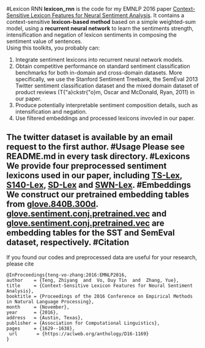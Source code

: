 #Lexicon RNN
**lexicon_rnn** is the code for my EMNLP 2016 paper [Context-Sensitive Lexicon Features for Neural Sentiment Analysis](https://aclweb.org/anthology/D16-1169). 
It contains a context-sensitive **lexicon-based method** based on a simple weighted-sum model, using a  **recurrent  neural  network**  to  learn  the  sentiments strength,  intensification and negation of  lexicon  sentiments  in  composing  the  sentiment value of sentences.  
Using this toolkits, you probably can:  
 1. Integrate sentiment lexicons into recurrent neural network models.  
 2. Obtain competitive performance on standard sentiment classification benchmarks for both in-domain and cross-domain datasets. More specifically, we use the Stanford Sentiment Treebank, the SemEval 2013 Twitter sentiment classification dataset and  the mixed domain dataset of product reviews (T{\"a}ckstr{\"o}m, Oscar and McDonald, Ryan, 2011) in our paper.  
 3. Produce potentially interpretable sentiment composition details, such as intensification and negation.   
 4. Use filtered embeddings and processed lexicons invovled in our paper.   
  
The twitter dataset is available by an email request to the first author. 
#Usage
Please see README.md in every task directory. 
#Lexicons 
We provide four preprocessed sentiment lexicons used in our paper, including [TS-Lex](./lexicons/sspe.lex2), [S140-Lex](./lexicons/sentiment140.lex), [SD-Lex](./lexicons/stanford.tree.lexicon) and [SWN-Lex](./lexicons/sentiwordnet.lex). 
#Embeddings
We construct our pretrained embedding tables from [glove.840B.300d](http://nlp.stanford.edu/data/glove.840B.300d.zip).  
[glove.sentiment.conj.pretrained.vec](./embeddings/glove.sentiment.conj.pretrained.vec) and [glove.sentiment.conj.pretrained.vec](./embeddings/glove.sentiment.conj.pretrained.vec) are embedding tables for the SST and SemEval dataset, respectively. 
#Citation
---
If you found our codes and preprocessed data are useful for your research, please cite

    @InProceedings{teng-vo-zhang:2016:EMNLP2016,
    author    = {Teng, Zhiyang  and  Vo, Duy Tin  and  Zhang, Yue},
    title     = {Context-Sensitive Lexicon Features for Neural Sentiment Analysis},
    booktitle = {Proceedings of the 2016 Conference on Empirical Methods in Natural Language Processing},
    month     = {November},
    year      = {2016},
    address   = {Austin, Texas},
    publisher = {Association for Computational Linguistics},
    pages     = {1629--1638},
     url       = {https://aclweb.org/anthology/D16-1169}
    }
